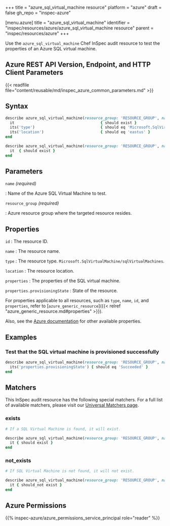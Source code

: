 +++
title = "azure_sql_virtual_machine resource"
platform = "azure"
draft = false
gh_repo = "inspec-azure"

[menu.azure]
title = "azure_sql_virtual_machine"
identifier = "inspec/resources/azure/azure_sql_virtual_machine resource"
parent = "inspec/resources/azure"
+++

Use the `azure_sql_virtual_machine` Chef InSpec audit resource to test the properties of an Azure SQL virtual machine.

## Azure REST API Version, Endpoint, and HTTP Client Parameters

{{< readfile file="content/reusable/md/inspec_azure_common_parameters.md" >}}

## Syntax

```ruby
describe azure_sql_virtual_machine(resource_group: 'RESOURCE_GROUP', name: 'SQL_VM_NAME') do
  it                                      { should exist }
  its('type')                             { should eq 'Microsoft.SqlVirtualMachine/sqlVirtualMachines' }
  its('location')                         { should eq 'eastus' }
end
```

```ruby
describe azure_sql_virtual_machine(resource_group: 'RESOURCE_GROUP', name: 'SQL_VM_NAME') do
  it  { should exist }
end
```

## Parameters

`name` _(required)_

: Name of the Azure SQL Virtual Machine to test.

`resource_group` _(required)_

: Azure resource group where the targeted resource resides.

## Properties

`id`
: The resource ID.

`name`
: The resource name.

`type`
: The resource type. `Microsoft.SqlVirtualMachine/sqlVirtualMachines`.

`location`
: The resource location.

`properties`
: The properties of the SQL virtual machine.

`properties.provisioningState`
: State of the resource.

For properties applicable to all resources, such as `type`, `name`, `id`, and `properties`, refer to [`azure_generic_resource`]({{< relref "azure_generic_resource.md#properties" >}}).

Also, see the [Azure documentation](https://docs.microsoft.com/en-us/rest/api/compute/virtual-machines/get) for other available properties.

## Examples

### Test that the SQL virtual machine is provisioned successfully

```ruby
describe azure_sql_virtual_machine(resource_group: 'RESOURCE_GROUP', name: 'SQL_VM_NAME') do
  its('properties.provisioningState') { should eq 'Succeeded' }
end
```

## Matchers

This InSpec audit resource has the following special matchers. For a full list of available matchers, please visit our [Universal Matchers page](/inspec/matchers/).

### exists

```ruby
# If a SQL Virtual Machine is found, it will exist.

describe azure_sql_virtual_machine(resource_group: 'RESOURCE_GROUP', name: 'SQL_VM_NAME') do
  it { should exist }
end
```

### not_exists

```ruby
# If SQL Virtual Machine is not found, it will not exist.

describe azure_sql_virtual_machine(resource_group: 'RESOURCE_GROUP', name: 'SQL_VM_NAME') do
  it { should_not exist }
end
```

## Azure Permissions

{{% inspec-azure/azure_permissions_service_principal role="reader" %}}
